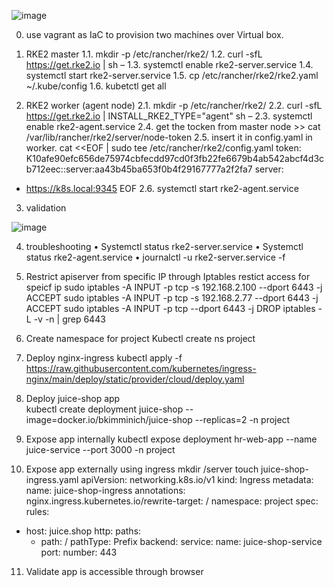 ![image](https://github.com/user-attachments/assets/ad1deebd-4f9f-429e-b403-a61ebc806806)

0.	use vagrant as IaC to provision two machines  over Virtual box.

1.	RKE2 master 
1.1.	mkdir -p /etc/rancher/rke2/
1.2.	curl -sfL https://get.rke2.io | sh –
1.3.	systemctl enable rke2-server.service
1.4.	systemctl start rke2-server.service
1.5.	cp /etc/rancher/rke2/rke2.yaml  ~/.kube/config
1.6.	kubetctl get all

2.	RKE2 worker (agent node)
2.1.	 mkdir -p /etc/rancher/rke2/
2.2.	curl -sfL https://get.rke2.io | INSTALL_RKE2_TYPE="agent" sh –
2.3.	systemctl enable rke2-agent.service
2.4.	get the tocken from master node >> cat /var/lib/rancher/rke2/server/node-token
2.5.	insert it in config.yaml in worker.
cat <<EOF | sudo tee /etc/rancher/rke2/config.yaml
token: K10afe90efc656de75974cbfecdd97cd0f3fb22fe6679b4ab542abcf4d3cb712eec::server:aa43b45ba653f0b4f29167777a2f2fa7
server:
  - https://k8s.local:9345
EOF
2.6.	systemctl start rke2-agent.service

3.	validation 
 
![image](https://github.com/user-attachments/assets/96447930-d26d-4fdd-935b-6127f1280ce1)



4.	troubleshooting 
•	Systemctl status rke2-server.service
•	Systemctl status rke2-agent.service
•	journalctl -u rke2-server.service -f

5.	Restrict apiserver from specific IP through Iptables
restict access for speicf ip
sudo iptables -A INPUT -p tcp -s 192.168.2.100 --dport 6443 -j ACCEPT
sudo iptables -A INPUT -p tcp -s 192.168.2.77 --dport 6443 -j ACCEPT
sudo iptables -A INPUT -p tcp --dport 6443 -j DROP
iptables -L -v -n | grep 6443	
 
6.	Create namespace for project
Kubectl create ns project
 
7.	Deploy nginx-ingress
kubectl apply -f https://raw.githubusercontent.com/kubernetes/ingress-nginx/main/deploy/static/provider/cloud/deploy.yaml

8.	Deploy juice-shop app     
kubectl create deployment juice-shop  --image=docker.io/bkimminich/juice-shop --replicas=2 -n project

9.	Expose app internally 
kubectl expose deployment hr-web-app --name juice-service  --port 3000 -n project

 






10.	Expose app externally using ingress
mkdir /server
touch juice-shop-ingress.yaml
apiVersion: networking.k8s.io/v1
kind: Ingress
metadata:
  name: juice-shop-ingress
  annotations:
    nginx.ingress.kubernetes.io/rewrite-target: /
  namespace: project
spec:
  rules:
  - host: juice.shop
    http:
      paths:
      - path: /
        pathType: Prefix
        backend:
          service:
            name: juice-shop-service
            port:
              number: 443

 
11.	Validate app is accessible through browser
 

 

